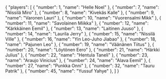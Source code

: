{
  "players": [
    { "number": 1, "name": "Helle Noel" },
    { "number": 7, "name": "Nissilä Miro" },
    { "number": 8, "name": "Kivekäs Kalle" },
    { "number": 9, "name": "Varonen Lauri" },
    { "number": 10, "name": "Vuorensalmi Mikk" },
    { "number": 11, "name": "Savolainen Miikka" },
    { "number": 12, "name": "Kärkkäinen Eemil" },
    { "number": 13, "name": "Laitinen Juuso" },
    { "number": 14, "name": "Laurila Jerry" },
    { "number": 15, "name": "Nissilä Ville" },
    { "number": 16, "name": "Yin Leo-Juho Jiabao" },
    { "number": 18, "name": "Pajunen Leo" },
    { "number": 19, "name": "Väänänen Tiitus" },
    { "number": 20, "name": "Löytönen Eero" },
    { "number": 21, "name": "Härkki Julius" },
    { "number": 22, "name": "Hentula Taneli" },
    { "number": 23, "name": "Araujo Vinicius" },
    { "number": 24, "name": "Alava Eemil" },
    { "number": 27, "name": "Punkka Onni" },
    { "number": 32, "name": "Tauru Patrik" },
{ "number": 45, "name": "Yussuf Yahye" },
  ]
}
